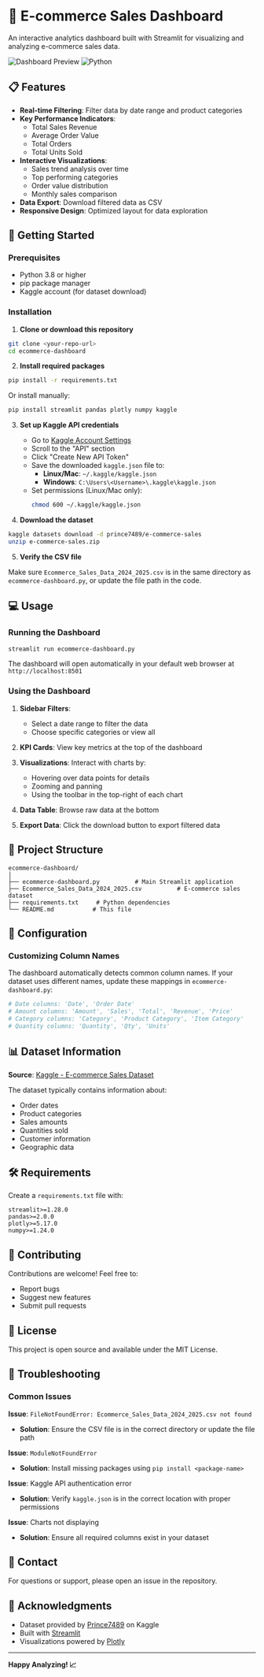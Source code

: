 # 🛒 E-commerce Sales Dashboard

An interactive analytics dashboard built with Streamlit for visualizing and analyzing e-commerce sales data.

![Dashboard Preview](https://img.shields.io/badge/Streamlit-FF4B4B?style=for-the-badge&logo=Streamlit&logoColor=white)
![Python](https://img.shields.io/badge/Python-3.8+-3776AB?style=for-the-badge&logo=python&logoColor=white)

## 📋 Features

- **Real-time Filtering**: Filter data by date range and product categories
- **Key Performance Indicators**: 
  - Total Sales Revenue
  - Average Order Value
  - Total Orders
  - Total Units Sold
- **Interactive Visualizations**:
  - Sales trend analysis over time
  - Top performing categories
  - Order value distribution
  - Monthly sales comparison
- **Data Export**: Download filtered data as CSV
- **Responsive Design**: Optimized layout for data exploration

## 🚀 Getting Started

### Prerequisites

- Python 3.8 or higher
- pip package manager
- Kaggle account (for dataset download)

### Installation

1. **Clone or download this repository**

```bash
git clone <your-repo-url>
cd ecommerce-dashboard
```

2. **Install required packages**

```bash
pip install -r requirements.txt
```

Or install manually:

```bash
pip install streamlit pandas plotly numpy kaggle
```

3. **Set up Kaggle API credentials**

   - Go to [Kaggle Account Settings](https://www.kaggle.com/settings)
   - Scroll to the "API" section
   - Click "Create New API Token"
   - Save the downloaded `kaggle.json` file to:
     - **Linux/Mac**: `~/.kaggle/kaggle.json`
     - **Windows**: `C:\Users\<Username>\.kaggle\kaggle.json`
   - Set permissions (Linux/Mac only):
     ```bash
     chmod 600 ~/.kaggle/kaggle.json
     ```

4. **Download the dataset**

```bash
kaggle datasets download -d prince7489/e-commerce-sales
unzip e-commerce-sales.zip
```

5. **Verify the CSV file**

Make sure `Ecommerce_Sales_Data_2024_2025.csv` is in the same directory as `ecommerce-dashboard.py`, or update the file path in the code.

## 💻 Usage

### Running the Dashboard

```bash
streamlit run ecommerce-dashboard.py
```

The dashboard will open automatically in your default web browser at `http://localhost:8501`

### Using the Dashboard

1. **Sidebar Filters**:
   - Select a date range to filter the data
   - Choose specific categories or view all

2. **KPI Cards**: View key metrics at the top of the dashboard

3. **Visualizations**: Interact with charts by:
   - Hovering over data points for details
   - Zooming and panning
   - Using the toolbar in the top-right of each chart

4. **Data Table**: Browse raw data at the bottom

5. **Export Data**: Click the download button to export filtered data

## 📁 Project Structure

```
ecommerce-dashboard/
│
├── ecommerce-dashboard.py          # Main Streamlit application
├── Ecommerce_Sales_Data_2024_2025.csv          # E-commerce sales dataset
├── requirements.txt     # Python dependencies
└── README.md           # This file
```

## 🔧 Configuration

### Customizing Column Names

The dashboard automatically detects common column names. If your dataset uses different names, update these mappings in `ecommerce-dashboard.py`:

```python
# Date columns: 'Date', 'Order Date'
# Amount columns: 'Amount', 'Sales', 'Total', 'Revenue', 'Price'
# Category columns: 'Category', 'Product Category', 'Item Category'
# Quantity columns: 'Quantity', 'Qty', 'Units'
```

## 📊 Dataset Information

**Source**: [Kaggle - E-commerce Sales Dataset](https://www.kaggle.com/datasets/prince7489/e-commerce-sales)

The dataset typically contains information about:
- Order dates
- Product categories
- Sales amounts
- Quantities sold
- Customer information
- Geographic data

## 🛠️ Requirements

Create a `requirements.txt` file with:

```
streamlit>=1.28.0
pandas>=2.0.0
plotly>=5.17.0
numpy>=1.24.0
```

## 🤝 Contributing

Contributions are welcome! Feel free to:
- Report bugs
- Suggest new features
- Submit pull requests

## 📝 License

This project is open source and available under the MIT License.

## 🐛 Troubleshooting

### Common Issues

**Issue**: `FileNotFoundError: Ecommerce_Sales_Data_2024_2025.csv not found`
- **Solution**: Ensure the CSV file is in the correct directory or update the file path

**Issue**: `ModuleNotFoundError`
- **Solution**: Install missing packages using `pip install <package-name>`

**Issue**: Kaggle API authentication error
- **Solution**: Verify `kaggle.json` is in the correct location with proper permissions

**Issue**: Charts not displaying
- **Solution**: Ensure all required columns exist in your dataset

## 📧 Contact

For questions or support, please open an issue in the repository.

## 🙏 Acknowledgments

- Dataset provided by [Prince7489](https://www.kaggle.com/prince7489) on Kaggle
- Built with [Streamlit](https://streamlit.io/)
- Visualizations powered by [Plotly](https://plotly.com/)

---

**Happy Analyzing! 📈**